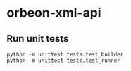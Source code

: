 # orbeon-xml-api

## Run unit tests

```
python -m unittest tests.test_builder
python -m unittest tests.test_runner
```
